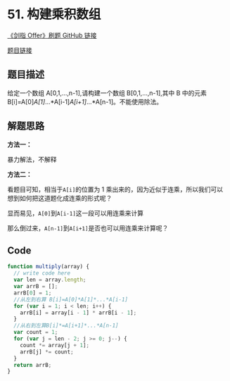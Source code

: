 # 51. 构建乘积数组

[《剑指 Offer》刷题 GitHub 链接](https://github.com/zhning12/Coding-Interviews)

[题目链接](https://www.nowcoder.com/practice/94a4d381a68b47b7a8bed86f2975db46?tpId=13&tqId=11204&tPage=3&rp=3&ru=/ta/coding-interviews&qru=/ta/coding-interviews/question-ranking)

## 题目描述

给定一个数组 A[0,1,...,n-1],请构建一个数组 B[0,1,...,n-1],其中 B 中的元素 B[i]=A[0]_A[1]_...*A[i-1]*A[i+1]*...*A[n-1]。不能使用除法。

## 解题思路

**方法一：**

暴力解法，不解释

**方法二：**

看题目可知，相当于`A[i]`的位置为 1 乘出来的，因为近似于连乘，所以我们可以想到如何把这道题化成连乘的形式呢？

显而易见，`A[0]`到`A[i-1]`这一段可以用连乘来计算

那么倒过来，`A[n-1]`到`A[i+1]`是否也可以用连乘来计算呢？

## Code

```javascript
function multiply(array) {
  // write code here
  var len = array.length;
  var arrB = [];
  arrB[0] = 1;
  //从左到右算 B[i]=A[0]*A[1]*...*A[i-1]
  for (var i = 1; i < len; i++) {
    arrB[i] = array[i - 1] * arrB[i - 1];
  }
  //从右到左算B[i]*=A[i+1]*...*A[n-1]
  var count = 1;
  for (var j = len - 2; j >= 0; j--) {
    count *= array[j + 1];
    arrB[j] *= count;
  }
  return arrB;
}
```
